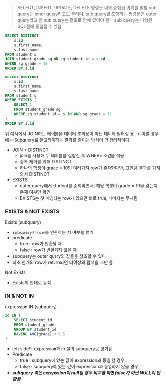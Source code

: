 > SELECT, INSERT, UPDATE, DELETE 명령문 내에 중첩된 쿼리를 말함
> sub query는 inner query라고도 불리며, sub query를 포함하는 명령문은 outer query라고 함
> sub query는 괄호로 안에 있어야 한다
> sub query는 다양한 SQL절에 중첩될 수 있음

```sql
SELECT DISTINCT
	s.id,
	s.first_name,
	s.last_name
FROM student s 
JOIN student_grade sg ON sg.student_id = s.id
WHERE sg.grade = 10
ORDER BY s.id
```

```sql
SELECT DISTINCT
	s.id,
	s.first_name,
	s.last_name
FROM student s 
WHERE EXISTS (
	SELECT 1 
	FROM student_grade sg
	WHERE sg.student_id = s.id AND sg.grade = 10
)
ORDER BY s.id
```
위 예시에서 JOIN하는 테이블을 데이터 조회용이 아닌 데이터 필터링 용
-> 이럴 경우에는 Subquery로 들고와야하는 결과를 줄이는 방식이 더 합리적이다.
- JOIN + DISTINCT
	- join을 사용해 두 테이블을 결합한 후 WHERE 조건을 적용
	- 중복 제거를 위해 DISTINCT
	- 하나의 학생이 grade = 10인 여러가지 row가 존재한다면, 그만큼 결과를 가져와서 DISTINCT
- EXISTS
	- outer query에서 student를 순회하면서, 해당 학생이 grade = 10을 갖는지 존재 여부만 확인
	- EXISTS는 첫 매칭되는 row가 있으면 바로 true, 나머지는 무시됨

### EXISTS & NOT EXISTS

Exists (subquery)
- subquery가 row를 반환하는 지 여부를 평가
- predicate
	- true : row가 반환될 때
	- false :  row가 반환되지 않을 때
- subquery는 outer query의 값들을 참조할 수 있다
- 최소 한개의 row가 return되면 더이상의 탐색을 그만 둠

Not Exists
- Exists의 반대로 동작

### IN  & NOT IN 
expression IN (subquery)
```sql
id IN (
	SELECT student_id
	FROM student_grade
	GROUP BY student_id
	HAVING AVG(grade) < 9.5
)
```
- left side의 expression과 in 절의 subquery로 평가됨
- Predicate
	- true : subquery에 있는 값이 expression과 동일 할 경우
	- false : subquery에 있는 값이 expression과 동일하지 않을 경우
- ***subquery 혹은 exrepssion이 null일 경우 비교를 하면 false가 아닌 NULL이 반환됨*** 
